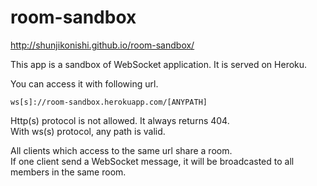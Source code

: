 # room-sandbox

http://shunjikonishi.github.io/room-sandbox/

This app is a sandbox of WebSocket application.
It is served on Heroku.

You can access it with following url.

    ws[s]://room-sandbox.herokuapp.com/[ANYPATH]

Http(s) protocol is not allowed. It always returns 404.  
With ws(s) protocol, any path is valid.

All clients which access to the same url share a room.  
If one client send a WebSocket message, it will be broadcasted to all members in the same room.
